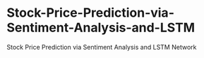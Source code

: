 # Stock-Price-Prediction-via-Sentiment-Analysis-and-LSTM
Stock Price Prediction via Sentiment Analysis and LSTM Network
